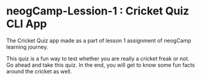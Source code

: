# neogCamp-Lession-1 : Cricket Quiz CLI App
The Cricket Quiz app made as a part of lesson 1 assignment of neogCamp learning journey.

This quiz is a fun way to test whether you are really a cricket freak or not. Go ahead and take this quiz. In the end, you will get to know some fun facts around the cricket as well.
